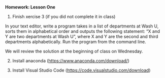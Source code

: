 **Homework: Lesson One**

1. Finish xercise 3 (if you did not complete it in class) ​

In your text editor, write a program takes in a list of departments at Wash U, sorts them in alphabetical order and outputs the following statement: “X and Y are two departments at Wash U”, where X and Y are the second and third departments alphabetically. Run the program from the command line. ​

We will review the solution at the beginning of class on Wednesday.


2. Install anaconda (https://www.anaconda.com/download/)​


3. Install Visual Studio Code (https://code.visualstudio.com/download)​
